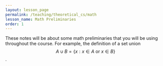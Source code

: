 ```yaml
---
layout: lesson_page
permalink: /teaching/theoretical_cs/math
lesson_name: Math Preliminaries
order: 1
---
```



These notes will be about some math preliminaries that you will be using throughout the course. For example, the definition of a set union $$ A \cup B = \{ x : x \in A \text{ or } x \in B \} $$.

